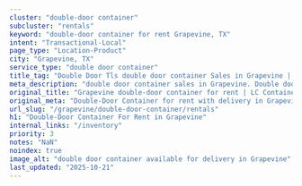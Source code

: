 ```yaml
---
cluster: "double-door container"
subcluster: "rentals"
keyword: "double-door container for rent Grapevine, TX"
intent: "Transactional-Local"
page_type: "Location-Product"
city: "Grapevine, TX"
service_type: "double door container"
title_tag: "Double Door Tls double door container Sales in Grapevine | LC Container"
meta_description: "double door container sales in Grapevine. Double door containers for easy access. Fast delivery, competitive pricing. Serving double door container area. Quote ID: UD0. Call (214) 524-4168 for your free quote today."
original_title: "Grapevine double-door container for rent | LC Container"
original_meta: "Double-Door Container for rent with delivery in Grapevine, TX. LC Container — local Since 2003. Get pricing today."
url_slug: "/grapevine/double-door-container/rentals"
h1: "Double-Door Container For Rent in Grapevine"
internal_links: "/inventory"
priority: 3
notes: "NaN"
noindex: true
image_alt: "double door container available for delivery in Grapevine"
last_updated: "2025-10-21"
---
```


<!-- TODO: Add unique city/inventory copy, images, and internal links here. -->
